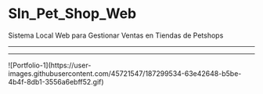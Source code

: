 # Sln_Pet_Shop_Web
Sistema Local Web para Gestionar Ventas en Tiendas de Petshops
<hr><hr>
![Portfolio-1](https://user-images.githubusercontent.com/45721547/187299534-63e42648-b5be-4b4f-8db1-3556a6ebff52.gif)
